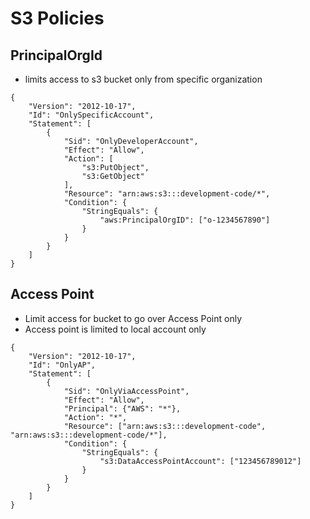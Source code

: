 # S3 Policies

## PrincipalOrgId 
- limits access to s3 bucket only from specific organization

```
{
    "Version": "2012-10-17",
    "Id": "OnlySpecificAccount",
    "Statement": [
        {
            "Sid": "OnlyDeveloperAccount",
            "Effect": "Allow",
            "Action": [
                "s3:PutObject",
                "s3:GetObject"
            ],
            "Resource": "arn:aws:s3:::development-code/*",
            "Condition": {
                "StringEquals": {
                    "aws:PrincipalOrgID": ["o-1234567890"]
                }
            }
        }
    ]
}
```

## Access Point
- Limit access for bucket to go over Access Point only
- Access point is limited to local account only

```
{
    "Version": "2012-10-17",
    "Id": "OnlyAP",
    "Statement": [
        {
            "Sid": "OnlyViaAccessPoint",
            "Effect": "Allow",
            "Principal": {"AWS": "*"},
            "Action": "*",
            "Resource": ["arn:aws:s3:::development-code", "arn:aws:s3:::development-code/*"],
            "Condition": {
                "StringEquals": {
                    "s3:DataAccessPointAccount": ["123456789012"]
                }
            }
        }
    ]
}
```